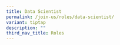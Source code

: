 ```yaml
---
title: Data Scientist
permalink: /join-us/roles/data-scientist/
variant: tiptap
description: ""
third_nav_title: Roles
---
```

<p></p>